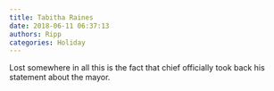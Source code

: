 ```yaml
---
title: Tabitha Raines
date: 2018-06-11 06:37:13
authors: Ripp
categories: Holiday
---
```


 Lost somewhere in all this is the fact that chief officially took back his statement about the mayor.